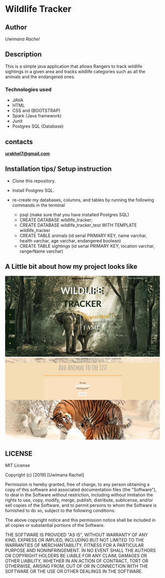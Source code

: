 # Wildlife Tracker

## Author

*Uwimana Rachel*

## Description

This is a simple java application that allows Rangers to track wildlife sightings in a given area and tracks wildlife categories such as all the animals and the endangered ones.

### Technologies used

* JAVA 
* HTML
* CSS and (BOOTSTRAP)
* Spark (Java framework)
* Junit
* Postgres SQL (Database)

## contacts

**urakhel7@gmail.com**

## Installation tips/ Setup instruction

* Clone this repository.
* Install  Postgres SQL.
* re-create my databases, columns, and tables by running the following commands in the terminal

  * psql (make sure that you have installed Postgres SQL)
  * CREATE DATABASE wildlife_tracker;
  * CREATE DATABASE wildlife_tracker_test WITH TEMPLATE wildlife_tracker
  * CREATE TABLE animals (id serial PRIMARY KEY, name varchar, health varchar, age varchar, endangered boolean)
  * CREATE TABLE sightings (id serial PRIMARY KEY, location varchar, rangerName varchar)
 
 
## A Little bit about how my project looks like

![Homepage](src/main/resources/public/img1.png)
![Add animals](src/main/resources/public/img2.png)
  
## LICENSE 

MIT License

Copyright (c) [2019] [Uwimana Rachel]

Permission is hereby granted, free of charge, to any person obtaining a copy of this software and associated documentation files (the "Software"), to deal in the Software without restriction, including without limitation the rights to use, copy, modify, merge, publish, distribute, sublicense, and/or sell copies of the Software, and to permit persons to whom the Software is furnished to do so, subject to the following conditions:

The above copyright notice and this permission notice shall be included in all copies or substantial portions of the Software.

THE SOFTWARE IS PROVIDED "AS IS", WITHOUT WARRANTY OF ANY KIND, EXPRESS OR IMPLIED, INCLUDING BUT NOT LIMITED TO THE WARRANTIES OF MERCHANTABILITY, FITNESS FOR A PARTICULAR PURPOSE AND NONINFRINGEMENT. IN NO EVENT SHALL THE AUTHORS OR COPYRIGHT HOLDERS BE LIABLE FOR ANY CLAIM, DAMAGES OR OTHER LIABILITY, WHETHER IN AN ACTION OF CONTRACT, TORT OR OTHERWISE, ARISING FROM, OUT OF OR IN CONNECTION WITH THE SOFTWARE OR THE USE OR OTHER DEALINGS IN THE SOFTWARE.

